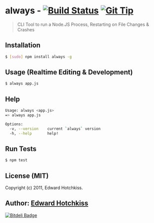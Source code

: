 
# always - [![Build Status](https://secure.travis-ci.org/edwardhotchkiss/always.png)](http://travis-ci.org/edwardhotchkiss/always) [![Git Tip](http://img.shields.io/gittip/edwardhotchkiss.svg)](https://www.gittip.com/edwardhotchkiss/) 

> CLI Tool to run a Node.JS Process, Restarting on File Changes & Crashes

## Installation

```bash
$ [sudo] npm install always -g
```

## Usage (Realtime Editing & Development)

```bash
$ always app.js
```

## Help

```bash
Usage: always <app.js>
=> always app.js

Options:
  -v, --version    current `always` version
  -h, --help       help!
```

## Run Tests

``` bash
$ npm test
```

## License (MIT)

Copyright (c) 2011, Edward Hotchkiss.

## Author: [Edward Hotchkiss][0]

[0]: http://edwardhotchkiss.com/


[![Bitdeli Badge](https://d2weczhvl823v0.cloudfront.net/edwardhotchkiss/always/trend.png)](https://bitdeli.com/free "Bitdeli Badge")

